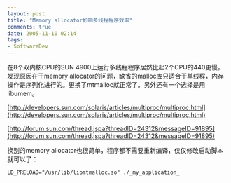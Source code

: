 ```yaml
---
layout: post
title: "Memory allocator影响多线程程序效率"
comments: true
date: 2005-11-10 02:14
tags:
- SoftwareDev
---
```

在8个双内核CPU的SUN 4900上运行多线程程序居然比起2个CPU的440更慢，发现原因在于memory allocator的问题，缺省的malloc库只适合于单线程，内存操作是序列化进行的。更换了mtmalloc就正常了。另外还有一个选择是用libumem。

[http://developers.sun.com/solaris/articles/multiproc/multiproc.html](http://developers.sun.com/solaris/articles/multiproc/multiproc.html)

[http://forum.sun.com/thread.jspa?threadID=24312&messageID=91895](http://forum.sun.com/thread.jspa?threadID=24312&messageID=91895)

换别的memory allocator也很简单，程序都不需要重新编译，仅仅修改启动脚本就可以了：

    LD_PRELOAD="/usr/lib/libmtmalloc.so" ./_my_application_
